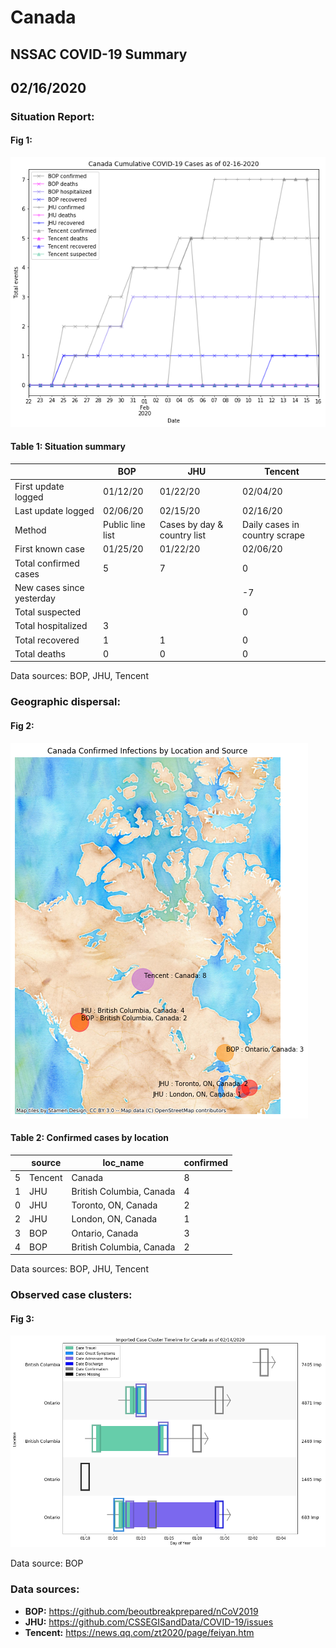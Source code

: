 # Canada
## NSSAC COVID-19 Summary
## 02/16/2020



### Situation Report:
#### Fig 1:
![Canada cases](../merged_histories/Canada_merged_histories.png)

#### Table 1: Situation summary


|                           | BOP              | JHU                         | Tencent                       |
|---------------------------|------------------|-----------------------------|-------------------------------|
| First update logged       | 01/12/20         | 01/22/20                    | 02/04/20                      |
| Last update logged        | 02/06/20         | 02/15/20                    | 02/16/20                      |
| Method                    | Public line list | Cases by day & country list | Daily cases in country scrape |
| First known case          | 01/25/20         | 01/22/20                    | 02/06/20                      |
| Total confirmed cases     | 5                | 7                           | 0                             |
| New cases since yesterday |                  |                             | -7                            |
| Total suspected           |                  |                             | 0                             |
| Total hospitalized        | 3                |                             |                               |
| Total recovered           | 1                | 1                           | 0                             |
| Total deaths              | 0                | 0                           | 0                             |
Data sources: BOP, JHU, Tencent


### Geographic dispersal:
#### Fig 2:
![Canada mapped](../case_locs/Canada_case_locs.png)

#### Table 2: Confirmed cases by location


|    | source   | loc_name                 |   confirmed |
|----|----------|--------------------------|-------------|
|  5 | Tencent  | Canada                   |           8 |
|  1 | JHU      | British Columbia, Canada |           4 |
|  0 | JHU      | Toronto, ON, Canada      |           2 |
|  2 | JHU      | London, ON, Canada       |           1 |
|  3 | BOP      | Ontario, Canada          |           3 |
|  4 | BOP      | British Columbia, Canada |           2 |

Data sources: BOP, JHU, Tencent


### Observed case clusters:
#### Fig 3:
![Canada cases](../cluster_analysis/Canada_imported_cases.png)



Data source: BOP


### Data sources:
* **BOP:** https://github.com/beoutbreakprepared/nCoV2019
* **JHU:** https://github.com/CSSEGISandData/COVID-19/issues
* **Tencent:** https://news.qq.com/zt2020/page/feiyan.htm
